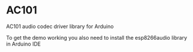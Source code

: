 # AC101
AC101 audio codec driver library for Arduino

To get the demo working you also need to install the esp8266audio library in Arduino IDE

